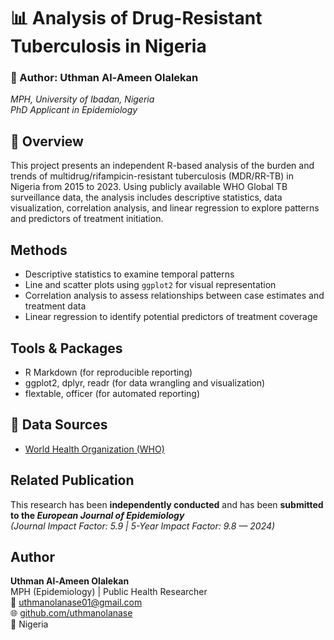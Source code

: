 
# 📊 Analysis of Drug-Resistant Tuberculosis in Nigeria

### 🧠 Author: Uthman Al-Ameen Olalekan  
*MPH, University of Ibadan, Nigeria*  
*PhD Applicant in Epidemiology*

## 📌 Overview

This project presents an independent R-based analysis of the burden and trends of multidrug/rifampicin-resistant tuberculosis (MDR/RR-TB) in Nigeria from 2015 to 2023. Using publicly available WHO Global TB surveillance data, the analysis includes descriptive statistics, data visualization, correlation analysis, and linear regression to explore patterns and predictors of treatment initiation.

## Methods
- Descriptive statistics to examine temporal patterns
- Line and scatter plots using `ggplot2` for visual representation
- Correlation analysis to assess relationships between case estimates and treatment data
- Linear regression to identify potential predictors of treatment coverage

## Tools & Packages
- R Markdown (for reproducible reporting)
- ggplot2, dplyr, readr (for data wrangling and visualization)
- flextable, officer (for automated reporting)

## 📂 Data Sources
- [World Health Organization (WHO)](https://www.who.int/data)

## Related Publication
This research has been **independently conducted** and has been **submitted to the *European Journal of Epidemiology***  
*(Journal Impact Factor: 5.9 | 5-Year Impact Factor: 9.8 — 2024)*

## Author
**Uthman Al-Ameen Olalekan**  
MPH (Epidemiology) | Public Health Researcher  
📧 uthmanolanase01@gmail.com  
🌐 [github.com/uthmanolanase](https://github.com/uthmanolanase)  
📍 Nigeria
